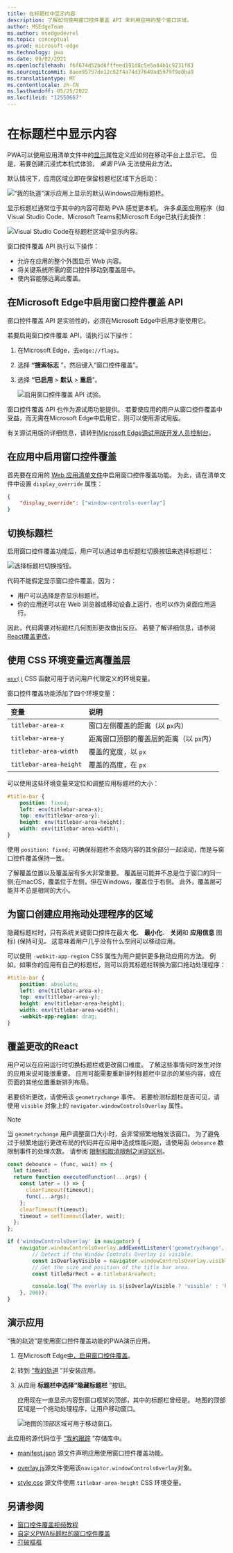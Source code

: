 ```yaml
---
title: 在标题栏中显示内容
description: 了解如何使用窗口控件覆盖 API 来利用应用的整个窗口区域。
author: MSEdgeTeam
ms.author: msedgedevrel
ms.topic: conceptual
ms.prod: microsoft-edge
ms.technology: pwa
ms.date: 09/02/2021
ms.openlocfilehash: f6f674d52bd6fffeed191d8c5e5a84b1c9231f83
ms.sourcegitcommit: 8aee95757de12c62f4a74d37649ad5979f9e0ba9
ms.translationtype: MT
ms.contentlocale: zh-CN
ms.lasthandoff: 05/25/2022
ms.locfileid: "12550667"
---
```

# <a name="display-content-in-the-title-bar"></a>在标题栏中显示内容

PWA可以使用应用清单文件中的[显示](https://developer.mozilla.org/docs/Web/Manifest/display)属性定义应如何在移动平台上显示它。  但是，若要创建沉浸式本机式体验， _桌面_ PVA 无法使用此方法。

默认情况下，应用区域立即在保留标题栏区域下方启动：

![“我的轨道”演示应用上显示的默认Windows应用标题栏。](../media/my-tracks-titlebar.png)

显示标题栏通常位于其中的内容可帮助 PVA 感觉更本机。  许多桌面应用程序（如Visual Studio Code、Microsoft Teams和Microsoft Edge已执行此操作：

![Visual Studio Code在标题栏区域中显示内容。](../media/vscode-titlebar.png)

窗口控件覆盖 API 执行以下操作：
*  允许在应用的整个外围显示 Web 内容。
*  将关键系统所需的窗口控件移动到覆盖层中。
*  使内容能够远离此覆盖。


<!-- ====================================================================== -->
## <a name="enable-the-window-controls-overlay-api-in-microsoft-edge"></a>在Microsoft Edge中启用窗口控件覆盖 API

窗口控件覆盖 API 是实验性的，必须在Microsoft Edge中启用才能使用它。

若要启用窗口控件覆盖 API，请执行以下操作：

1.  在Microsoft Edge，去`edge://flags`。
1.  选择 **“搜索标志** ”，然后键入“窗口控件覆盖”。
1.  选择 **“已启用** > **默认** > **重启**”。

    ![启用窗口控件覆盖 API 试验。](../media/enable-window-controls-overlay-experiment.png)

窗口控件覆盖 API 也作为源试用功能提供。  若要使应用的用户从窗口控件覆盖中受益，而无需在Microsoft Edge中启用它，则可以使用源试用版。

有关源试用版的详细信息，请转到[Microsoft Edge源试用版开发人员控制台](https://developer.microsoft.com/microsoft-edge/origin-trials)。


<!-- ====================================================================== -->
## <a name="enable-the-window-controls-overlay-in-your-app"></a>在应用中启用窗口控件覆盖

首先要在应用的 [Web 应用清单文件](web-app-manifests.md)中启用窗口控件覆盖功能。  为此，请在清单文件中设置 `display_override` 属性：

```json
{
    "display_override": ["window-controls-overlay"]
}
```


<!-- ====================================================================== -->
## <a name="toggle-the-title-bar"></a>切换标题栏

启用窗口控件覆盖功能后，用户可以通过单击标题栏切换按钮来选择标题栏：

![选择标题栏切换按钮。](../media/my-tracks-titlebar-toggle.png)

代码不能假定显示窗口控件覆盖，因为：
*  用户可以选择是否显示标题栏。
*  你的应用还可以在 Web 浏览器或移动设备上运行，也可以作为桌面应用运行。

因此，代码需要对标题栏几何图形更改做出反应。  若要了解详细信息，请参阅[React覆盖更改](#react-to-overlay-changes)。


<!-- ====================================================================== -->
## <a name="use-css-environment-variables-to-stay-clear-of-the-overlay"></a>使用 CSS 环境变量远离覆盖层

[`env()`](https://developer.mozilla.org/docs/Web/CSS/env) CSS 函数可用于访问用户代理定义的环境变量。

窗口控件覆盖功能添加了四个环境变量：

| 变量 | 说明 |
|:--- |:---
| `titlebar-area-x` | 窗口左侧覆盖的距离（以 `px`内） |
| `titlebar-area-y` | 距离窗口顶部的覆盖层的距离（以 `px`内） |
| `titlebar-area-width` | 覆盖的宽度，以 `px` |
| `titlebar-area-height` | 覆盖的高度，在 `px` |

可以使用这些环境变量来定位和调整应用标题栏的大小：

```css
#title-bar {
    position: fixed;
    left: env(titlebar-area-x);
    top: env(titlebar-area-y);
    height: env(titlebar-area-height);
    width: env(titlebar-area-width);
}
```

使用 `position: fixed;` 可确保标题栏不会随内容的其余部分一起滚动，而是与窗口控件覆盖保持一致。

了解覆盖位置以及覆盖层有多大非常重要。  覆盖层可能并不总是位于窗口的同一侧;在macOS，覆盖位于左侧，但在Windows，覆盖位于右侧。  此外，覆盖层可能并不总是相同的大小。


<!-- ====================================================================== -->
## <a name="make-regions-of-your-app-drag-handlers-for-the-window"></a>为窗口创建应用拖动处理程序的区域

隐藏标题栏时，只有系统关键窗口控件在最大 **化**、 **最小化**、 **关闭**和 **应用信息** 图标)  (保持可见。  这意味着用户几乎没有什么空间可以移动应用。

可以使用 `-webkit-app-region` CSS 属性为用户提供更多拖动应用的方法。  例如，如果你的应用有自己的标题栏，则可以将其标题栏转换为窗口拖动处理程序：

```css
#title-bar {
    position: absolute;
    left: env(titlebar-area-x);
    top: env(titlebar-area-y);
    height: env(titlebar-area-height);
    width: env(titlebar-area-width);
    -webkit-app-region: drag;
}
```


<!-- ====================================================================== -->
## <a name="react-to-overlay-changes"></a>覆盖更改的React

用户可以在应用运行时切换标题栏或更改窗口维度。  了解这些事情何时发生对你的应用来说可能很重要。  应用可能需要重新排列标题栏中显示的某些内容，或在页面的其他位置重新排列布局。

若要侦听更改，请使用该 `geometrychange` 事件。  若要检测标题栏是否可见，请使用 `visible` 对象上的 `navigator.windowControlsOverlay` 属性。

> [!NOTE]
> 当 `geometrychange` 用户调整窗口大小时，会非常频繁地触发该窗口。  为了避免过于频繁地运行更改布局的代码并在应用中造成性能问题，请使用函 `debounce` 数限制事件的处理次数。  请参阅 [限制和取消限制之间的区别](https://css-tricks.com/the-difference-between-throttling-and-debouncing/)。

```javascript
const debounce = (func, wait) => {
  let timeout;
  return function executedFunction(...args) {
    const later = () => {
      clearTimeout(timeout);
      func(...args);
    };
    clearTimeout(timeout);
    timeout = setTimeout(later, wait);
  };
};

if ('windowControlsOverlay' in navigator) {
    navigator.windowControlsOverlay.addEventListener('geometrychange', debounce(e => {
        // Detect if the Window Controls Overlay is visible.
        const isOverlayVisible = navigator.windowControlsOverlay.visible;
        // Get the size and position of the title bar area.
        const titleBarRect = e.titlebarAreaRect;

        console.log(`The overlay is ${isOverlayVisible ? 'visible' : 'hidden'}, the title bar width is ${titleBarRect.width}px`);
    }, 200));
}
```


<!-- ====================================================================== -->
## <a name="demo-app"></a>演示应用

“我的轨迹”是使用窗口控件覆盖功能的PWA演示应用。

1. 在Microsoft Edge[中，启用窗口控件覆盖](#enable-the-window-controls-overlay-in-your-app)。

2. 转到 [“我的轨道](https://captainbrosset.github.io/mytracks/) ”并安装应用。

3. 从应用 **标题栏中选择“隐藏标题栏** ”按钮。

   应用现在一直显示内容到窗口框架的顶部，其中的标题栏曾经是。  地图的顶部区域是一个拖动处理程序，让用户移动窗口。

   ![地图的顶部区域可用于移动窗口。](../media/my-tracks-draggable-titlebar.png)

此应用的源代码位于 [“我的跟踪](https://github.com/captainbrosset/mytracks) ”存储库中。

* [manifest.json](https://github.com/captainbrosset/mytracks/blob/main/mytracks/manifest.json) 源文件声明应用使用窗口控件覆盖功能。

* [overlay.js](https://github.com/captainbrosset/mytracks/blob/main/src/overlay.js)源文件使用该`navigator.windowControlsOverlay`对象。

* [style.css](https://github.com/captainbrosset/mytracks/blob/main/mytracks/style.css) 源文件使用 `titlebar-area-height` CSS 环境变量。


<!-- ====================================================================== -->
## <a name="see-also"></a>另请参阅

*   [窗口控件覆盖视频教程](https://www.youtube.com/watch?v=NvClp35dFVI)
*   [自定义PWA标题栏的窗口控件覆盖](https://web.dev/window-controls-overlay/)
*   [打破框框](https://alistapart.com/article/breaking-out-of-the-box/)
